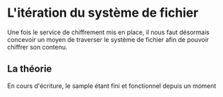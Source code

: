 # L'itération du système de fichier

Une fois le service de chiffrement mis en place, il nous faut désormais concevoir un moyen de traverser le système de fichier afin de pouvoir chiffrer son contenu.

## La théorie

En cours d'écriture, le sample étant fini et fonctionnel depuis un moment